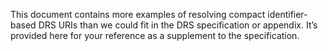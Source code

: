 This document contains more examples of resolving compact identifier-based DRS URIs than we could fit in the DRS specification or appendix. It’s provided here for your reference as a supplement to the specification.
